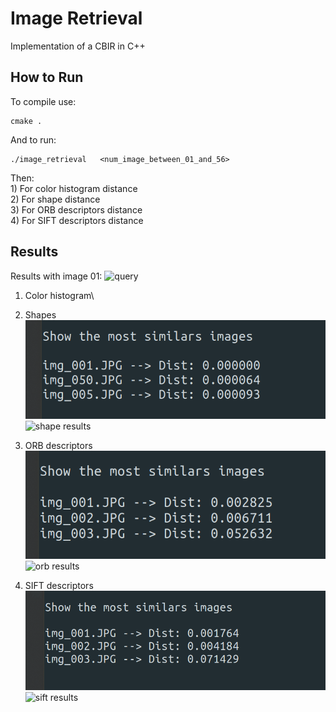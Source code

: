 # Image Retrieval
Implementation of a CBIR in C++

## How to Run
To compile use:
    
    cmake .

And to run:
    
    ./image_retrieval   <num_image_between_01_and_56>

Then:\
     1) For color histogram distance\
     2) For shape distance\
     3) For ORB descriptors distance\
     4) For SIFT descriptors distance

## Results
Results with image 01:
![query](./image_database/img_001.JPG)

1) Color histogram\

2) Shapes\
![shape](./screenshots/01_shape.png)
![shape results](./screenshots/01_shape_tot.png)

3) ORB descriptors\
![orb](./screenshots/01_orb.png)
![orb results](./screenshots/01_orb_tot.png)

4) SIFT descriptors\
![sift](./screenshots/01_sift.png)
![sift results](./screenshots/01_sift_tot.png)
